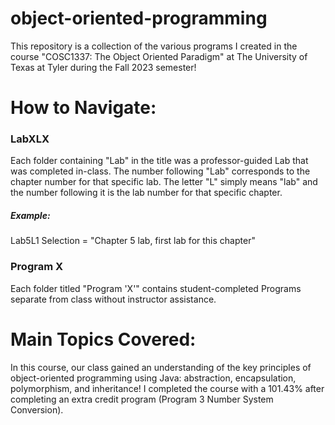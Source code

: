 # object-oriented-programming
This repository is a collection of the various programs I created in the course "COSC1337: The Object Oriented Paradigm" at The University of Texas at Tyler during the Fall 2023 semester!

# How to Navigate:
<h3>LabXLX</h3>
Each folder containing "Lab" in the title was a professor-guided Lab that was completed in-class. The number following "Lab" corresponds to the chapter number for that specific lab. The letter "L" simply means "lab" and the number following it is the lab number for that specific chapter.

<h5><em>Example:</em></h5>
Lab5L1 Selection = "Chapter 5 lab, first lab for this chapter"

<h3>Program X</h3>
Each folder titled "Program 'X'" contains student-completed Programs separate from class without instructor assistance. 

# Main Topics Covered:

In this course, our class gained an understanding of the key principles of object-oriented programming using Java: abstraction, encapsulation, polymorphism, and inheritance! I completed the course with a 101.43% after completing an extra credit program (Program 3 Number System Conversion).